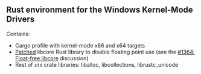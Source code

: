 ## Rust environment for the Windows Kernel-Mode Drivers

Contains:

* Cargo profile with kernel-mode x86 and x64 targets
* [Patched](https://github.com/thepowersgang/rust-barebones-kernel/blob/master/libcore_nofp.patch) libcore Rust library to disable floating point use (see the [#1364: Float-free libcore](https://github.com/rust-lang/rfcs/issues/1364) discussion)
* Rest of `std` crate libraries: liballoc, libcollections, librustc_unicode


